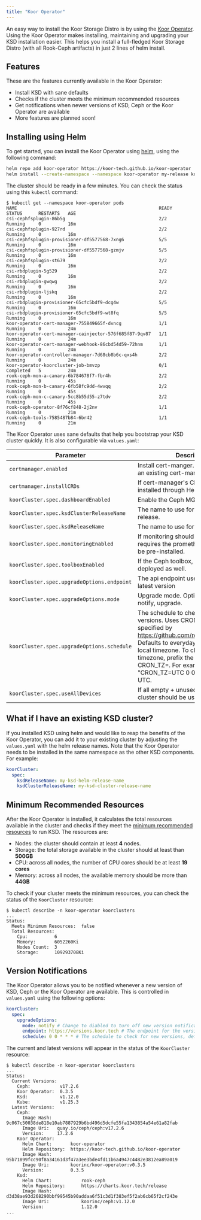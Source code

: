```yaml
---
title: "Koor Operator"
---
```


An easy way to install the Koor Storage Distro is by using the [Koor Operator](https://github.com/koor-tech/koor-operator). 
Using the Koor Operator makes installing, maintaining and upgrading your KSD installation easier. 
This helps you install a full-fledged Koor Storage Distro (with all Rook-Ceph artifacts) in just 2 lines of helm install.

## Features
These are the features currently available in the Koor Operator:
* Install KSD with sane defaults
* Checks if the cluster meets the minimum recommended resources
* Get notifications when newer versions of KSD, Ceph or the Koor Operator are available
* More features are planned soon!

## Installing using Helm
To get started, you can install the Koor Operator using [helm](helm.sh), using the following command:

```bash
helm repo add koor-operator https://koor-tech.github.io/koor-operator
helm install --create-namespace --namespace koor-operator my-release koor-operator/koor-operator -f values.yaml
```

The cluster should be ready in a few minutes. You can check the status using this `kubectl` command:

```console
$ kubectl get --namespace koor-operator pods
NAME                                                     READY   STATUS      RESTARTS   AGE
csi-cephfsplugin-86b5g                                   2/2     Running     0          16m
csi-cephfsplugin-927rd                                   2/2     Running     0          16m
csi-cephfsplugin-provisioner-df5577568-7xng6             5/5     Running     0          16m
csi-cephfsplugin-provisioner-df5577568-gzmjv             5/5     Running     0          16m
csi-cephfsplugin-st679                                   2/2     Running     0          16m
csi-rbdplugin-5g529                                      2/2     Running     0          16m
csi-rbdplugin-gwqwg                                      2/2     Running     0          16m
csi-rbdplugin-ljskq                                      2/2     Running     0          16m
csi-rbdplugin-provisioner-65cfc5bdf9-dcg4w               5/5     Running     0          16m
csi-rbdplugin-provisioner-65cfc5bdf9-wt8fq               5/5     Running     0          16m
koor-operator-cert-manager-755849665f-dvncg              1/1     Running     0          24m
koor-operator-cert-manager-cainjector-576f685f87-9qv87   1/1     Running     0          24m
koor-operator-cert-manager-webhook-86cbd54d59-72hnm      1/1     Running     0          24m
koor-operator-controller-manager-7d68cb8b6c-qxs4h        2/2     Running     0          24m
koor-operator-koorcluster-job-bmvzp                      0/1     Completed   5          24m
rook-ceph-mon-a-canary-6b784678f7-fbr4h                  2/2     Running     0          45s
rook-ceph-mon-b-canary-6fb58fc9dd-4wvqq                  2/2     Running     0          45s
rook-ceph-mon-c-canary-5cc8b55d55-z7tdv                  2/2     Running     0          45s
rook-ceph-operator-8f76cf848-2j2nv                       1/1     Running     0          21m
rook-ceph-tools-7585487b84-6br42                         1/1     Running     0          21m
```

The Koor Operator uses sane defaults that help you bootstrap your KSD cluster quickly. It is also configurable via `values.yaml`:

| Parameter | Description | Default |
|-----------|-------------|---------|
| `certmanager.enabled` | Install cert-manger. Set to false to use an existing cert-manager | `true` |
| `certmanager.installCRDs` | If cert-manager's CRDs should be installed through Helm | `true` |
| `koorCluster.spec.dashboardEnabled` | Enable the Ceph MGR dashboard. | `true` |
| `koorCluster.spec.ksdClusterReleaseName` | The name to use for KSD cluster helm release. | `"ksd-cluster"` |
| `koorCluster.spec.ksdReleaseName` | The name to use for KSD helm release. | `"ksd"` |
| `koorCluster.spec.monitoringEnabled` | If monitoring should be enabled, requires the prometheus-operator to be pre-installed. | `true` |
| `koorCluster.spec.toolboxEnabled` | If the Ceph toolbox, should be deployed as well. | `true` |
| `koorCluster.spec.upgradeOptions.endpoint` | The api endpoint used to find the ceph latest version | `"versions.koor.tech"` |
| `koorCluster.spec.upgradeOptions.mode` | Upgrade mode. Options: disabled, notify, upgrade. | `"notify"` |
| `koorCluster.spec.upgradeOptions.schedule` | The schedule to check for new versions. Uses CRON format as specified by https://github.com/robfig/cron/tree/v3. Defaults to everyday at midnight in the local timezone. To change the timezone, prefix the schedule with CRON_TZ=<Timezone>. For example: "CRON_TZ=UTC 0 0 * * *" is midnight UTC. | `"0 0 * * *"` |
| `koorCluster.spec.useAllDevices` | If all empty + unused devices of the cluster should be used. | `true` |

## What if I have an existing KSD cluster?
If you installed KSD using helm and would like to reap the benefits of the Koor Operator, you can add it to your existing cluster by adjusting the `values.yaml` with the helm release names. 
Note that the Koor Operator needs to be installed in the same namespace as the other KSD components. For example:

```yaml
koorCluster:
  spec:
    ksdReleaseName: my-ksd-helm-release-name
    ksdClusterReleaseName: my-ksd-cluster-release-name
```

## Minimum Recommended Resources
After the Koor Operator is installed, it calculates the total resources available in the cluster and checks if they meet the [minimum recommended resources](https://github.com/koor-tech/koor-operator/blob/842be01935b984cba0227ad630b7c2ccf2558c2f/api/v1alpha1/koorcluster_types.go#L133-L138) to run KSD. The resources are:

* Nodes: the cluster should contain at least **4** nodes.
* Storage: the total storage available in the cluster should at least than **500GB**
* CPU: across all nodes, the number of CPU cores should be at least **19 cores**
* Memory: across all nodes, the available memory should be more than **44GB**

To check if your cluster meets the minimum resources, you can check the status of the `KoorCluster` resource:

```console
$ kubectl describe -n koor-operator koorclusters
...
Status:
  Meets Minimum Resources:  false
  Total Resources:
    Cpu:          6
    Memory:       6052260Ki
    Nodes Count:  3
    Storage:      109293708Ki
```

## Version Notifications
The Koor Operator allows you to be notified whenever a new version of KSD, Ceph or the Koor Operator are available. This is controlled in `values.yaml` using the following options:

```yaml
koorCluster:
  spec:
    upgradeOptions:
      mode: notify # Change to diabled to turn off new version notifications
      endpoint: https://versions.koor.tech # The endpoint for the version service
      schedule: 0 0 * * * # The schedule to check for new versions, defaults to everyday at midnight
```

The current and latest versions will appear in the status of the `KoorCluster` resource:

```console
$ kubectl describe -n koor-operator koorclusters
...
Status:
  Current Versions:
    Ceph:           v17.2.6
    Koor Operator:  0.3.5
    Ksd:            v1.12.0
    Kube:           v1.25.3
  Latest Versions:
    Ceph:
      Image Hash:  9c067c50038de818e10ab7887929b6bd496d5dcfe55fa1343854a54e61a82fab
      Image Uri:   quay.io/ceph/ceph:v17.2.6
      Version:     17.2.6
    Koor Operator:
      Helm Chart:       koor-operator
      Helm Repository:  https://koor-tech.github.io/koor-operator
      Image Hash:       95b71899fcc90f8a34161d3f47a3ee3bde4fd11b6a4947c4482e3812ea89a019
      Image Uri:        koorinc/koor-operator:v0.3.5
      Version:          0.3.5
    Ksd:
      Helm Chart:           rook-ceph
      Helm Repository:      https://charts.koor.tech/release
      Image Hash:           d3d38ae93d268290bbf99545b90addaa6f51c3d1f383ef5f2ab6cb65f2cf243e
      Image Uri:            koorinc/ceph:v1.12.0
      Version:              1.12.0
...
```
